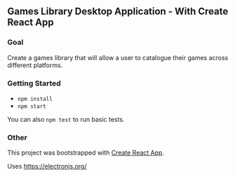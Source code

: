## Games Library Desktop Application - With Create React App

### Goal

Create a games library that will allow a user to catalogue their games across different platforms.

### Getting Started

- `npm install`
- `npm start`

You can also `npm test` to run basic tests.

### Other

This project was bootstrapped with [Create React App](https://github.com/facebookincubator/create-react-app).

Uses https://electronjs.org/
